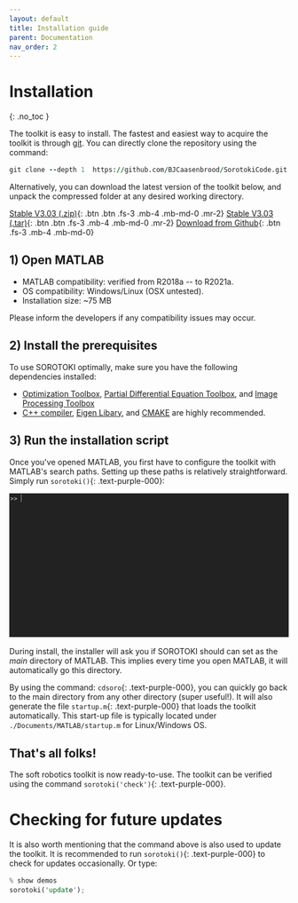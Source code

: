 ```yaml
---
layout: default
title: Installation guide
parent: Documentation
nav_order: 2
---
```


# Installation
{: .no_toc }

The toolkit is easy to install. The fastest and easiest way to acquire the toolkit is through [git](https://git-scm.com/downloads). You can directly clone the repository using the command:

```fortran
git clone --depth 1  https://github.com/BJCaasenbrood/SorotokiCode.git
```

Alternatively, you can download the latest version of the toolkit below, and unpack the compressed folder at any desired working directory. 

[Stable V3.03 (.zip)](https://github.com/BJCaasenbrood/SorotokiCode/zipball/master){: .btn .btn .fs-3 .mb-4 .mb-md-0 .mr-2}  [Stable V3.03 (.tar)](https://github.com/BJCaasenbrood/SorotokiCode/tarball/master){: .btn .btn .fs-3 .mb-4 .mb-md-0 .mr-2} [Download from Github](https://github.com/BJCaasenbrood/SorotokiCode){: .btn .fs-3 .mb-4 .mb-md-0}  


## 1) Open MATLAB
- MATLAB compatibility: verified from R2018a -- to R2021a.
- OS compatibility: Windows/Linux (OSX untested).
- Installation size: ~75 MB

Please inform the developers if any compatibility issues may occur.

## 2) Install the prerequisites
To use SOROTOKI optimally, make sure you have the following dependencies installed:

- [Optimization Toolbox](https://nl.mathworks.com/products/optimization.html), [Partial Differential Equation Toolbox](https://nl.mathworks.com/products/pde.html), and [Image Processing Toolbox](https://nl.mathworks.com/products/image.html)
- [C++ compiler](http://mingw-w64.org/doku.php/start), [Eigen Libary](https://eigen.tuxfamily.org/index.php?title=Main_Page), and [CMAKE](https://cmake.org/) are highly recommended.

## 3) Run the installation script

Once you've opened MATLAB, you first have to configure the toolkit with MATLAB's search paths. Setting up these paths is relatively straightforward. Simply run `sorotoki()`{: .text-purple-000}:

<img src="./img/installing.gif" width="725"> 

During install, the installer will ask you if SOROTOKI should can set as the *main* directory of MATLAB. This implies every time you open MATLAB, it will automatically go this directory. 

By using the command: `cdsoro`{: .text-purple-000}, you can quickly go back to the main directory from any other directory (super useful!). It will also generate the file `startup.m`{: .text-purple-000} that loads the toolkit automatically. This start-up file is typically located under `./Documents/MATLAB/startup.m` for Linux/Windows OS.

## That's all folks!
The soft robotics toolkit is now ready-to-use. The toolkit can be verified using the command `sorotoki('check')`{: .text-purple-000}. 

# Checking for future updates
It is also worth mentioning that the command above is also used to update the toolkit. It is recommended to run `sorotoki()`{: .text-purple-000} to check for updates occasionally. Or type:

```rust
% show demos
sorotoki('update');
```
